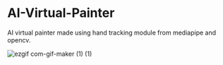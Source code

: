 # AI-Virtual-Painter
AI virtual painter made using hand tracking module from mediapipe and opencv. 


![ezgif com-gif-maker (1) (1)](https://user-images.githubusercontent.com/57294215/175566992-b125c34d-f1c8-445e-a31f-c8f2bef3272d.gif)
